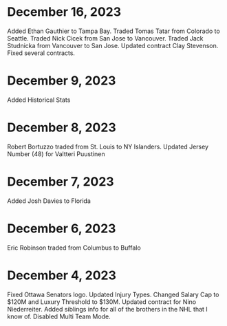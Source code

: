 December 16, 2023
=================
Added Ethan Gauthier to Tampa Bay.
Traded Tomas Tatar from Colorado to Seattle.
Traded Nick Cicek from San Jose to Vancouver.
Traded Jack Studnicka from Vancouver to San Jose.
Updated contract Clay Stevenson.
Fixed several contracts.

December 9, 2023
================
Added Historical Stats

December 8, 2023
================
Robert Bortuzzo traded from St. Louis to NY Islanders. 
Updated Jersey Number (48) for Valtteri Puustinen

December 7, 2023
================
Added Josh Davies to Florida

December 6, 2023
================
Eric Robinson traded from Columbus to Buffalo

December 4, 2023
================
Fixed Ottawa Senators logo. 
Updated Injury Types. 
Changed Salary Cap to $120M and Luxury Threshold to $130M. 
Updated contract for Nino Niederreiter. 
Added siblings info for all of the brothers in the NHL that I know of. 
Disabled Multi Team Mode. 
